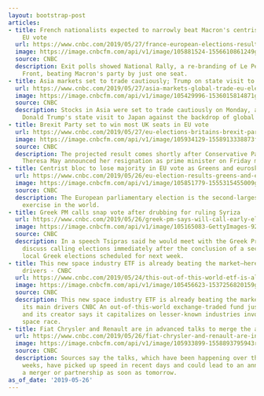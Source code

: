 ```yaml
---
layout: bootstrap-post
articles:
- title: French nationalists expected to narrowly beat Macron's centrist party in
    EU vote
  url: https://www.cnbc.com/2019/05/27/france-european-elections-result.html
  image: https://image.cnbcfm.com/api/v1/image/105881524-1556610861249gettyimages-1140132940.jpeg?v=1556610887
  source: CNBC
  description: Exit polls showed National Rally, a re-branding of Le Pen's National
    Front, beating Macron's party by just one seat.
- title: Asia markets set to trade cautiously; Trump on state visit to Japan
  url: https://www.cnbc.com/2019/05/27/asia-markets-global-trade-eu-elections-brexit-currencies-in-focus.html
  image: https://image.cnbcfm.com/api/v1/image/105429996-1536015814871gettyimages-1025189456.jpeg?v=1558915187
  source: CNBC
  description: Stocks in Asia were set to trade cautiously on Monday, amid U.S. President
    Donald Trump's state visit to Japan against the backdrop of global trade tensions.
- title: Brexit Party set to win most UK seats in EU vote
  url: https://www.cnbc.com/2019/05/27/eu-elections-britains-brexit-party-set-to-win-most-uk-seats.html
  image: https://image.cnbcfm.com/api/v1/image/105934129-1558913338873farage.jpg?v=1558913426
  source: CNBC
  description: The projected result comes shortly after Conservative Party leader
    Theresa May announced her resignation as prime minister on Friday morning.
- title: Centrist bloc to lose majority in EU vote as Greens and euroskeptics gain
  url: https://www.cnbc.com/2019/05/26/eu-election-results-greens-and-euroskeptics-gain.html
  image: https://image.cnbcfm.com/api/v1/image/105851779-1555315455009gettyimages-1083011106.jpeg?v=1557644349
  source: CNBC
  description: The European parliamentary election is the second-largest democratic
    exercise in the world.
- title: Greek PM calls snap vote after drubbing for ruling Syriza
  url: https://www.cnbc.com/2019/05/26/greek-pm-says-will-call-early-election-after-vote-defeat.html
  image: https://image.cnbcfm.com/api/v1/image/105165083-GettyImages-923495866.jpg?v=1532563648
  source: CNBC
  description: In a speech Tsipras said he would meet with the Greek President to
    discuss calling elections immediately after the conclusion of a second round of
    local Greek elections scheduled for next week.
- title: This new space industry ETF is already beating the market—here are its main
    drivers - CNBC
  url: https://www.cnbc.com/2019/05/24/this-out-of-this-world-etf-is-already-beating-the-market.html
  image: https://image.cnbcfm.com/api/v1/image/105456623-1537256820159gettyimages-115569528.jpeg?v=1558718456
  source: CNBC
  description: This new space industry ETF is already beating the market—here are
    its main drivers CNBC An out-of-this-world exchange-traded fund just hit the market,
    and its creator says it capitalizes on lesser-known industries involved in the
    space race.
- title: Fiat Chrysler and Renault are in advanced talks to merge the automakers
  url: https://www.cnbc.com/2019/05/26/fiat-chrysler-and-renault-are-in-advanced-talks-to-merge-the-automakers.html
  image: https://image.cnbcfm.com/api/v1/image/105933899-1558893795943rtx6wibi.jpg?v=1558893873
  source: CNBC
  description: Sources say the talks, which have been happening over the last several
    weeks, have picked up speed in recent days and could lead to an announcement regarding
    a merger or partnership as soon as tomorrow.
as_of_date: '2019-05-26'
---
```


